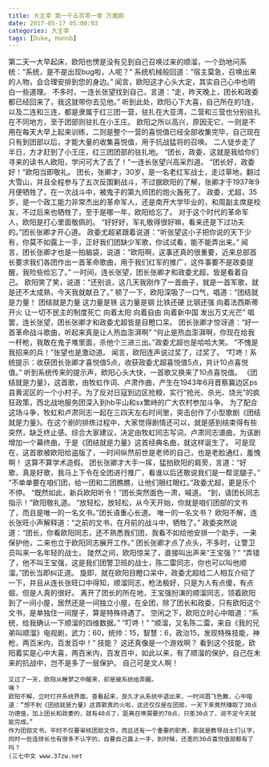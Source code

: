 ```yaml
---
title: 大主宰 第一千五百零一章 万魔殿
date: 2017-05-17 05:00:03
categories: 大主宰
tags: [Duke, Hannb]
---
```


第二天一大早起床，欧阳也愣是没有见到自己召唤过来的顺溜，一个劲地问系统：“系统，是不是出现bug啦，人呢？”
系统机械般回道：“宿主莫急，召唤出来的人物，会合理安排到您的身边。”
闻言，欧阳这才心头大定，其实自己心中也明白一些道理。
不多时，一连长张望找到自己，言道：“走，昨天晚上，团长和政委都已经回来了，我这就带你去见他。”
听到此处，欧阳心下大喜，自己所在的1连，以及二连和三连，都是隶属于红三团一营，驻扎在大亚湾，二营和三营也分别驻扎在不同地方，至于团部则驻扎在小王庄。
欧阳之所以高兴，原因无它，一则是不用在每天大早上起来训练，二则是整个一营的喜悦值已经全部收集完毕，自己现在只有到团部以后，才能大量的收集喜悦值，用于抗战猛将的召唤。
二人徒步走了半日，方才赶到了小王庄，红三团团部的驻扎地。
“团长，政委，这就是我给你们寻来的读书人欧阳，学问可大了去了！”一连长张望兴高采烈道。
“团长好，政委好！”欧阳当即敬礼。
团长，张卿才，30岁，是一名老红军战士，走过草地，翻过大雪山，并且全程参与了五次反围剿战斗，不过据欧阳的了解，张卿才于1937年9月便牺牲了，在一次战斗中，被鬼子的第九师团的炮火轰死了。
政委，尤超，35岁，是一个政工能力非常杰出的革命军人，还是南开大学毕业的，和周副主席是校友，不过后来也牺牲了，至于是哪一年，欧阳给忘了。
对于这个时代的革命军人，欧阳是打心里面敬佩的。
“好好好，军礼敬得很好嘛，看来还是下过功夫的。”团长张卿才开心道。
政委尤超紧跟着说道：“听张望这小子把你说的天下少有，你莫不如露上一手，正好我们团缺少军歌，你试试看，能不能弄出来。”
闻言，团长张卿才也是一拍脑袋，说道：“欧阳啊，这事还真的很重要，近来总部首长要求我们各团作出一首革命歌曲，用于我们红军的推广，这件事要不是政委提醒，我险些给忘了。”
一时间，连长张望，团长张卿才和政委尤超，皆是看着自己。
欧阳笑了笑，说道：“还别说，这几天我刚作了一首曲子，就是一首军歌，就是还不太成熟，今天我就献丑了。”
顿了一下，欧阳深吸了一口气，唱道：“团结就是力量！
团结就是力量
这力量是铁
这力量是钢
比铁还硬
比钢还强
向着法西斯蒂开火
让一切不民主的制度死亡
向着太阳
向着自由
向着新中国
发出万丈光芒”
唱罢，连长张望，团长张卿才和政委尤超皆是目瞪口呆。
团长张卿才惊讶道：“好一首革命战斗歌曲，听起来真是让人热血澎湃啊”
“何止是热血澎湃啊，你现在给我一杆枪，我敢在鬼子堆里面，杀他个三进三出。”政委尤超也是哈哈大笑。
“不愧是我招来的兵！”张望也是激动道。
闻言，欧阳连声说过奖了，过奖了。
“叮咚！系统提示：收获团长张卿才喜悦值5点，收获政委尤超喜悦值5点，共计10点喜悦值。”
听到系统传来的提示声，欧阳心头大快，一首歌又换来了10点喜悦值。
《团结就是力量》，这首歌，由牧虹作词、卢肃作曲，产生在1943年6月晋察冀边区ps县黄泥区的一个小村子。为了反对日寇到边区抢粮，实行“抢光、杀光、烧光”的疯狂政策，西北战地服务团深入到hb平山和sx繁峙的广大农村参加斗争。
为了配合这场斗争，牧虹和卢肃同志一起在三四天左右时间里，突击创作了小型歌剧《团结就是力量》。在这个剧的排练过程中，大家觉得剧情还可以，就是感到结束得有些突然，缺乏终止感。综合大家建议，决定由牧虹同志写词，卢肃同志谱曲，为该剧增加一个幕终曲，于是《团结就是力量》这首经典名曲，就这样诞生了。
可是现在，这首歌被欧阳给盗版了，一时间纵然前世是老师的自己，也是老脸通红，羞愧啊！
这算不算学术造假。
团长张卿才大手一挥，猛拍欧阳的肩旁，言道：“好歌，真是好歌，我马上下令在全团进行推广，看谁以后还敢说我们是一帮泥腿子。”
“不单单要在咱们团，给一团和二团瞧瞧，让他们眼红眼红。”政委尤超，更是乐个不停。
“既然如此，新兵欧阳听令！”团长突然面色一肃，喊道。
“到，请团长同志指示！”欧阳敬礼道。
“放轻松，放轻松，从今天开始，你就是咱们团部的文书了，而且是唯一的一名文书。”团长语重心长道。
唯一的一名文书？
欧阳不解，连长张旺小声解释道：“之前的文书，在月前的战斗中，牺牲了。”
政委突然说道：“团长，你看欧阳同志，还不熟悉我们团，我看不如给他安排一个助手，一来保护他，二来也立于欧阳同志展开工作。”
团长张卿才点了点头，不多时，让警卫员叫来一名年轻的战士。
陡然之间，欧阳惊呆了，直接叫出声来“王宝强？”
“弄错了，他不叫王宝强，这是我们团警卫班的战士，陈二雷同志，你也可以叫他顺溜。”团长当即纠正道。
旋即，就在欧阳目瞪口呆中，政委尤超给二人相互介绍了一下，并且从连长张旺口中得知，顺溜同志，枪法极好，只是为人有点傻，有点倔，但是人真的很好。
离开了团长的所在地，王宝强扮演的顺溜同志，领着欧阳到了一间小屋，居然还是一间独立小屋，在全团，除了团长和政委，只有欧阳这个文书，是单独住一间屋子，算是特殊待遇了。
空闲之下，欧阳立时心中暗道：“系统，给我确认一下顺溜的四维数据。”
“叮咚！”
“顺溜，又名陈二雷，来自《我的兄弟叫顺溜》电视剧，武力：60，统帅：15，智慧：6，政治15，发现特殊技能，神枪，两百米内，百发百中！”
技能？
这还真像是一个游戏啊？
看到这个技能，欧阳着实是心中大喜，两百米内，百发百中，如此以来，有了顺溜的保护，自己在未来的抗战中，岂不是多了一层保护。
自己可是文人啊！
~~~~~~~
又过了一天，欧阳从睡梦之中醒来，却是被系统给弄醒。
咦？
欧阳不解，立时打开系统界面，查看起来，良久才从系统中退出来，一时间眉飞色舞，心中暗道：“想不到《团结就是力量》这首歌真的火啦，这还仅仅是在团部，一天下来竟然赚取了30点功德值，加上团长和政委的，就有40点了，距离召唤需要的70点，只差30点了，说不定今天就能完成。”
作为团部文书，平时不仅要审核团部文件，而且还有一个重要的职责，那就是教导战士们认字，同时一些连排长也有很多不认字的，自要自己露上一手，到时候，还差的30点喜悦值部都有了吗？
(三七中文 www.37zw.net